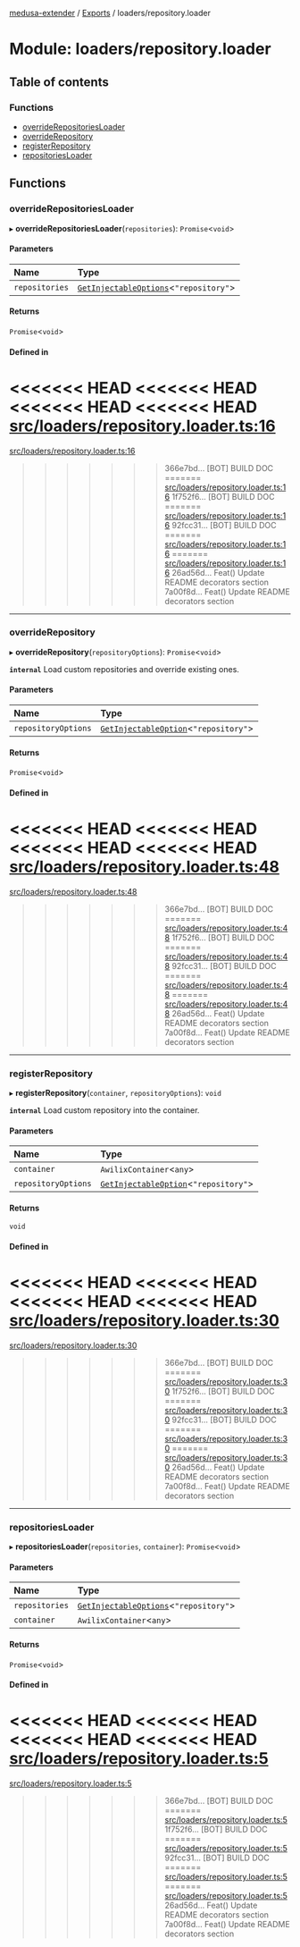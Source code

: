 [medusa-extender](../README.md) / [Exports](../modules.md) / loaders/repository.loader

# Module: loaders/repository.loader

## Table of contents

### Functions

- [overrideRepositoriesLoader](loaders_repository_loader.md#overriderepositoriesloader)
- [overrideRepository](loaders_repository_loader.md#overriderepository)
- [registerRepository](loaders_repository_loader.md#registerrepository)
- [repositoriesLoader](loaders_repository_loader.md#repositoriesloader)

## Functions

### overrideRepositoriesLoader

▸ **overrideRepositoriesLoader**(`repositories`): `Promise`<`void`\>

#### Parameters

| Name | Type |
| :------ | :------ |
| `repositories` | [`GetInjectableOptions`](types.md#getinjectableoptions)<``"repository"``\> |

#### Returns

`Promise`<`void`\>

#### Defined in

<<<<<<< HEAD
<<<<<<< HEAD
<<<<<<< HEAD
<<<<<<< HEAD
[src/loaders/repository.loader.ts:16](https://github.com/adrien2p/medusa-extender/blob/89f7223/src/loaders/repository.loader.ts#L16)
=======
[src/loaders/repository.loader.ts:16](https://github.com/adrien2p/medusa-extender/blob/23cd201/src/loaders/repository.loader.ts#L16)
>>>>>>> 366e7bd... [BOT] BUILD DOC
=======
[src/loaders/repository.loader.ts:16](https://github.com/adrien2p/medusa-extender/blob/0490090/src/loaders/repository.loader.ts#L16)
>>>>>>> 1f752f6... [BOT] BUILD DOC
=======
[src/loaders/repository.loader.ts:16](https://github.com/adrien2p/medusa-extender/blob/7e89c01/src/loaders/repository.loader.ts#L16)
>>>>>>> 92fcc31... [BOT] BUILD DOC
=======
[src/loaders/repository.loader.ts:16](https://github.com/adrien2p/medusa-extender/blob/7e89c01/src/loaders/repository.loader.ts#L16)
=======
[src/loaders/repository.loader.ts:16](https://github.com/adrien2p/medusa-extender/blob/89f7223/src/loaders/repository.loader.ts#L16)
>>>>>>> 26ad56d... Feat() Update README decorators section
>>>>>>> 7a00f8d... Feat() Update README decorators section

___

### overrideRepository

▸ **overrideRepository**(`repositoryOptions`): `Promise`<`void`\>

**`internal`**
Load custom repositories and override existing ones.

#### Parameters

| Name | Type |
| :------ | :------ |
| `repositoryOptions` | [`GetInjectableOption`](types.md#getinjectableoption)<``"repository"``\> |

#### Returns

`Promise`<`void`\>

#### Defined in

<<<<<<< HEAD
<<<<<<< HEAD
<<<<<<< HEAD
<<<<<<< HEAD
[src/loaders/repository.loader.ts:48](https://github.com/adrien2p/medusa-extender/blob/89f7223/src/loaders/repository.loader.ts#L48)
=======
[src/loaders/repository.loader.ts:48](https://github.com/adrien2p/medusa-extender/blob/23cd201/src/loaders/repository.loader.ts#L48)
>>>>>>> 366e7bd... [BOT] BUILD DOC
=======
[src/loaders/repository.loader.ts:48](https://github.com/adrien2p/medusa-extender/blob/0490090/src/loaders/repository.loader.ts#L48)
>>>>>>> 1f752f6... [BOT] BUILD DOC
=======
[src/loaders/repository.loader.ts:48](https://github.com/adrien2p/medusa-extender/blob/7e89c01/src/loaders/repository.loader.ts#L48)
>>>>>>> 92fcc31... [BOT] BUILD DOC
=======
[src/loaders/repository.loader.ts:48](https://github.com/adrien2p/medusa-extender/blob/7e89c01/src/loaders/repository.loader.ts#L48)
=======
[src/loaders/repository.loader.ts:48](https://github.com/adrien2p/medusa-extender/blob/89f7223/src/loaders/repository.loader.ts#L48)
>>>>>>> 26ad56d... Feat() Update README decorators section
>>>>>>> 7a00f8d... Feat() Update README decorators section

___

### registerRepository

▸ **registerRepository**(`container`, `repositoryOptions`): `void`

**`internal`**
Load custom repository into the container.

#### Parameters

| Name | Type |
| :------ | :------ |
| `container` | `AwilixContainer`<`any`\> |
| `repositoryOptions` | [`GetInjectableOption`](types.md#getinjectableoption)<``"repository"``\> |

#### Returns

`void`

#### Defined in

<<<<<<< HEAD
<<<<<<< HEAD
<<<<<<< HEAD
<<<<<<< HEAD
[src/loaders/repository.loader.ts:30](https://github.com/adrien2p/medusa-extender/blob/89f7223/src/loaders/repository.loader.ts#L30)
=======
[src/loaders/repository.loader.ts:30](https://github.com/adrien2p/medusa-extender/blob/23cd201/src/loaders/repository.loader.ts#L30)
>>>>>>> 366e7bd... [BOT] BUILD DOC
=======
[src/loaders/repository.loader.ts:30](https://github.com/adrien2p/medusa-extender/blob/0490090/src/loaders/repository.loader.ts#L30)
>>>>>>> 1f752f6... [BOT] BUILD DOC
=======
[src/loaders/repository.loader.ts:30](https://github.com/adrien2p/medusa-extender/blob/7e89c01/src/loaders/repository.loader.ts#L30)
>>>>>>> 92fcc31... [BOT] BUILD DOC
=======
[src/loaders/repository.loader.ts:30](https://github.com/adrien2p/medusa-extender/blob/7e89c01/src/loaders/repository.loader.ts#L30)
=======
[src/loaders/repository.loader.ts:30](https://github.com/adrien2p/medusa-extender/blob/89f7223/src/loaders/repository.loader.ts#L30)
>>>>>>> 26ad56d... Feat() Update README decorators section
>>>>>>> 7a00f8d... Feat() Update README decorators section

___

### repositoriesLoader

▸ **repositoriesLoader**(`repositories`, `container`): `Promise`<`void`\>

#### Parameters

| Name | Type |
| :------ | :------ |
| `repositories` | [`GetInjectableOptions`](types.md#getinjectableoptions)<``"repository"``\> |
| `container` | `AwilixContainer`<`any`\> |

#### Returns

`Promise`<`void`\>

#### Defined in

<<<<<<< HEAD
<<<<<<< HEAD
<<<<<<< HEAD
<<<<<<< HEAD
[src/loaders/repository.loader.ts:5](https://github.com/adrien2p/medusa-extender/blob/89f7223/src/loaders/repository.loader.ts#L5)
=======
[src/loaders/repository.loader.ts:5](https://github.com/adrien2p/medusa-extender/blob/23cd201/src/loaders/repository.loader.ts#L5)
>>>>>>> 366e7bd... [BOT] BUILD DOC
=======
[src/loaders/repository.loader.ts:5](https://github.com/adrien2p/medusa-extender/blob/0490090/src/loaders/repository.loader.ts#L5)
>>>>>>> 1f752f6... [BOT] BUILD DOC
=======
[src/loaders/repository.loader.ts:5](https://github.com/adrien2p/medusa-extender/blob/7e89c01/src/loaders/repository.loader.ts#L5)
>>>>>>> 92fcc31... [BOT] BUILD DOC
=======
[src/loaders/repository.loader.ts:5](https://github.com/adrien2p/medusa-extender/blob/7e89c01/src/loaders/repository.loader.ts#L5)
=======
[src/loaders/repository.loader.ts:5](https://github.com/adrien2p/medusa-extender/blob/89f7223/src/loaders/repository.loader.ts#L5)
>>>>>>> 26ad56d... Feat() Update README decorators section
>>>>>>> 7a00f8d... Feat() Update README decorators section
